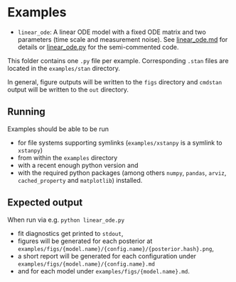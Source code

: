 # Examples

* `linear_ode`: A linear ODE model with a fixed ODE matrix and two parameters
(time scale and measurement noise).
See [linear_ode.md](linear_ode.md) for details or [linear_ode.py](linear_ode.py)
for the semi-commented code.

This folder contains one `.py` file per example. Corresponding `.stan` files
are located in the `examples/stan` directory.

In general, figure outputs will be written to the `figs` directory and
`cmdstan` output will be written to the `out` directory.

## Running

Examples should be able to be run

* for file systems supporting symlinks (`examples/xstanpy` is a symlink to `xstanpy`)
* from within the `examples` directory
* with a recent enough python version and
* with the required python packages (among others
`numpy`, `pandas`, `arviz`, `cached_property` and `matplotlib`) installed.

## Expected output

When run via e.g. `python linear_ode.py`

* fit diagnostics get printed to `stdout`,
* figures will be generated for each posterior at `examples/figs/{model.name}/{config.name}/{posterior.hash}.png`,
* a short report will be generated for each configuration under
`examples/figs/{model.name}/{config.name}.md`
* and for each model under `examples/figs/{model.name}.md`.
